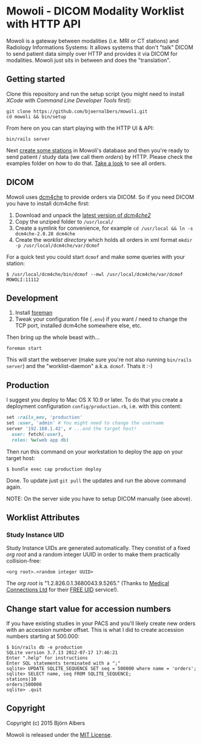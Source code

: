 # Mowoli - DICOM Modality Worklist with HTTP API

Mowoli is a gateway between modalities (i.e. MRI or CT stations) and Radiology
Informations Systems:
It allows systems that don't "talk" DICOM to send patient data simply over HTTP
and provides it via DICOM for modalities.
Mowoli just sits in between and does the "translation".


## Getting started

Clone this repository and run the setup script (you might need
to install *XCode* with *Command Line Developer Tools* first):

```console
git clone https://github.com/bjoernalbers/mowoli.git
cd mowoli && bin/setup
```
  
From here on you can start playing with the HTTP UI & API:

```console
bin/rails server
```

Next [create some stations](http://localhost:3000/stations) in Mowoli's database
and then you're ready to send patient / study data (we call them *orders*) by HTTP.
Please check the examples folder on how to do that.
[Take a look](http://localhost:3000/orders) to see all orders.


## DICOM

Mowoli uses [dcm4che](http://www.dcm4che.org) to provide orders via DICOM.
So if you need DICOM you have to install dcm4che first:

1. Download and unpack the
  [latest version of *dcm4che2*](http://sourceforge.net/projects/dcm4che/files/dcm4che2/)
2. Copy the unziped folder to `/usr/local/`
3. Create a symlink for convenience, for example `cd /usr/local && ln -s dcm4che-2.0.28 dcm4che`
4. Create the *worklist directory* which holds all orders in xml format `mkdir -p /usr/local/dcm4che/var/dcmof`

For a quick test you could start `dcmof` and make some queries with your station:

```
$ /usr/local/dcm4che/bin/dcmof --mwl /usr/local/dcm4che/var/dcmof MOWOLI:11112
```


## Development

1. Install [foreman](https://github.com/ddollar/foreman)
2. Tweak your configuration file (`.env`) if you want / need to change the TCP
   port, installed dcm4che somewhere else, etc.

Then bring up the whole beast with...

```
foreman start
```

This will start the webserver (make sure you're not also running `bin/rails
server`) and the "worklist-daemon" a.k.a. `dcmof`.
Thats it :-)


## Production

I suggest you deploy to Mac OS X 10.9 or later.
To do that you create a deployment configuration `config/production.rb`, i.e. with this content:

```Ruby
set :rails_env, 'production' 
set :user, 'admin' # You might need to change the username
server '192.168.1.42', # ...and the target host!
  user: fetch(:user),
  roles: %w(web app db)
```

Then run this command on your workstation to deploy the app on your target host:

    $ bundle exec cap production deploy

Done.
To update just `git pull` the updates and run the above command again.

NOTE: On the server side you have to setup DICOM manually (see above).


## Worklist Attributes

### Study Instance UID

Study Instance UIDs are generated automatically.
They constist of a fixed *org root* and a random integer UUID in order to make
them practically collision-free:

```
<org root>.<random integer UUID>
```

The *org root* is "1.2.826.0.1.3680043.9.5265."
(Thanks to
[Medical Connections Ltd](https://www.medicalconnections.co.uk)
for their
[FREE UID](https://www.medicalconnections.co.uk/Free_UID)
service!).


## Change start value for accession numbers

If you have existing studies in your PACS and you'll likely create new orders with an accession number offset.
This is what I did to create accession numbers starting at 500.000:

    $ bin/rails db -e production
    SQLite version 3.7.13 2012-07-17 17:46:21
    Enter ".help" for instructions
    Enter SQL statements terminated with a ";"
    sqlite> UPDATE SQLITE_SEQUENCE SET seq = 500000 where name = 'orders';
    sqlite> SELECT name, seq FROM SQLITE_SEQUENCE;                                                                                                                                                   
    stations|10
    orders|500000
    sqlite> .quit


## Copyright

Copyright (c) 2015 Björn Albers

Mowoli is released under the
[MIT License](https://github.com/bjoernalbers/mowoli/blob/master/LICENSE.txt).
